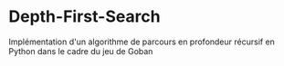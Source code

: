 # Depth-First-Search
Implémentation d'un algorithme de parcours en profondeur récursif en Python dans le cadre du jeu de Goban

